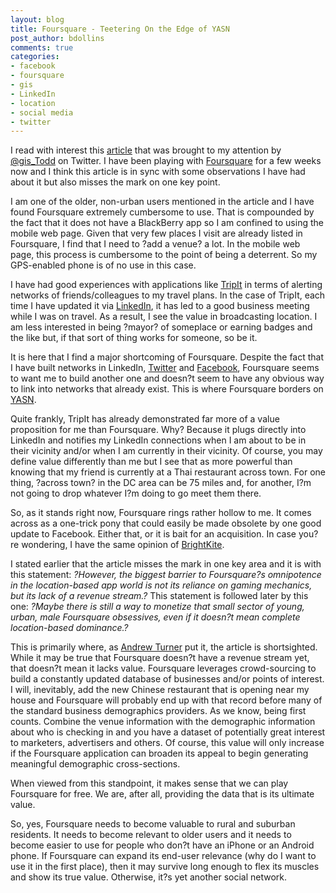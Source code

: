 ```yaml
---
layout: blog
title: Foursquare - Teetering On the Edge of YASN
post_author: bdollins
comments: true
categories:
- facebook
- foursquare
- gis
- LinkedIn
- location
- social media
- twitter
---
```


I read with interest this <a href="http://www.thebigmoney.com/articles/0s-1s-and-s/2009/12/28/im-mayor-latte-stand">article</a> that was brought to my attention by <a href="http://twitter.com/gis_Todd">@gis_Todd</a> on Twitter. I have been playing with <a href="http://www.foursquare.com">Foursquare</a> for a few weeks now and I think this article is in sync with some observations I have had about it but also misses the mark on one key point.<!--more-->

I am one of the older, non-urban users mentioned in the article and I have found Foursquare extremely cumbersome to use. That is compounded by the fact that it does not have a BlackBerry app so I am confined to using the mobile web page. Given that very few places I visit are already listed in Foursquare, I find that I need to ?add a venue? a lot. In the mobile web page, this process is cumbersome to the point of being a deterrent. So my GPS-enabled phone is of no use in this case.

I have had good experiences with applications like <a href="http://www.tripit.com/">TripIt</a> in terms of alerting networks of friends/colleagues to my travel plans. In the case of TripIt, each time I have updated it via <a href="http://www.linkedin.com">LinkedIn</a>, it has led to a good business meeting while I was on travel. As a result, I see the value in broadcasting location. I am less interested in being ?mayor? of someplace or earning badges and the like but, if that sort of thing works for someone, so be it.

It is here that I find a major shortcoming of Foursquare. Despite the fact that I have built networks in LinkedIn, <a href="http://twitter.com">Twitter</a> and <a href="http://www.facebook.com">Facebook</a>, Foursquare seems to want me to build another one and doesn?t seem to have any obvious way to link into networks that already exist. This is where Foursquare borders on <a href="http://acronyms.thefreedictionary.com/Yet+Another+Social+Networking+Service">YASN</a>.

Quite frankly, TripIt has already demonstrated far more of a value proposition for me than Foursquare. Why? Because it plugs directly into LinkedIn and notifies my LinkedIn connections when I am about to be in their vicinity and/or when I am currently in their vicinity. Of course, you may define value differently than me but I see that as more powerful than knowing that my friend is currently at a Thai restaurant across town. For one thing, ?across town? in the DC area can be 75 miles and, for another, I?m not going to drop whatever I?m doing to go meet them there.

So, as it stands right now, Foursquare rings rather hollow to me. It comes across as a one-trick pony that could easily be made obsolete by one good update to Facebook. Either that, or it is bait for an acquisition. In case you?re wondering, I have the same opinion of <a href="http://brightkite.com/">BrightKite</a>.

I stated earlier that the article misses the mark in one key area and it is with this statement: <em>?However, the biggest barrier to Foursquare?s omnipotence in the location-based app world is not its reliance on gaming mechanics, but its lack of a revenue stream.?</em> This statement is followed later by this one:<em> ?Maybe there is still a way to monetize that small sector of young, urban, male Foursquare obsessives, even if it doesn?t mean complete location-based dominance.?</em>

This is primarily where, as <a href="http://twitter.com/ajturner">Andrew Turner</a> put it, the article is shortsighted. While it may be true that Foursquare doesn?t have a revenue stream yet, that doesn?t mean it lacks value. Foursquare leverages crowd-sourcing to build a constantly updated database of businesses and/or points of interest. I will, inevitably, add the new Chinese restaurant that is opening near my house and Foursquare will probably end up with that record before many of the standard business demographics providers. As we know, being first counts. Combine the venue information with the demographic information about who is checking in and you have a dataset of potentially great interest to marketers, advertisers and others. Of course, this value will only increase if the Foursquare application can broaden its appeal to begin generating meaningful demographic cross-sections. 

When viewed from this standpoint, it makes sense that we can play Foursquare for free. We are, after all, providing the data that is its ultimate value.

So, yes, Foursquare needs to become valuable to rural and suburban residents. It needs to become relevant to older users and it needs to become easier to use for people who don?t have an iPhone or an Android phone. If Foursquare can expand its end-user relevance (why do I want to use it in the first place), then it may survive long enough to flex its muscles and show its true value. Otherwise, it?s yet another social network.